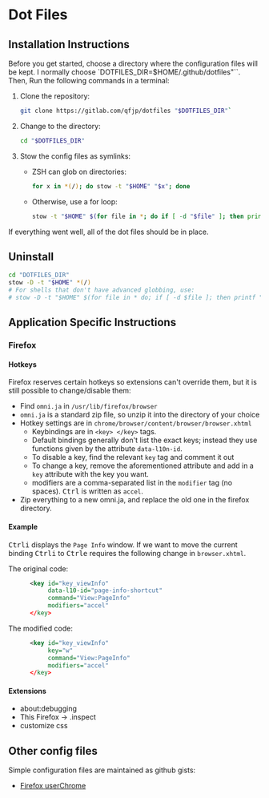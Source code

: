 # Dot Files

## Installation Instructions

Before you get started, choose a directory where the configuration
files will be kept. I normally choose
`DOTFILES_DIR=$HOME/.github/dotfiles"``. Then, Run the following
commands in a terminal:

1. Clone the repository:
    ```bash
    git clone https://gitlab.com/qfjp/dotfiles "$DOTFILES_DIR"`
    ```

2. Change to the directory:
    ```bash
    cd "$DOTFILES_DIR"
    ```

3. Stow the config files as symlinks:
    * ZSH can glob on directories:
        ```bash
        for x in *(/); do stow -t "$HOME" "$x"; done
        ```
    * Otherwise, use a for loop:
        ```bash
        stow -t "$HOME" $(for file in *; do if [ -d "$file" ]; then printf "$file "; fi; done)
        ```

If everything went well, all of the dot files should be in place.

## Uninstall

```bash {data-filename="zsh"}
cd "DOTFILES_DIR"
stow -D -t "$HOME" *(/)
# For shells that don't have advanced globbing, use:
# stow -D -t "$HOME" $(for file in * do; if [ -d $file ]; then printf "$file "; fi; done
```

## Application Specific Instructions

### Firefox

#### Hotkeys

Firefox reserves certain hotkeys so extensions can't override them,
but it is still possible to change/disable them:

 - Find `omni.ja` in `/usr/lib/firefox/browser`
 - `omni.ja` is a standard zip file, so unzip it into the directory of
   your choice
 - Hotkey settings are in `chrome/browser/content/browser/browser.xhtml`
   * Keybindings are in `<key> </key>` tags.
   * Default bindings generally don't list the exact keys; instead
     they use functions given by the attribute `data-l10n-id`.
   * To disable a key, find the relevant `key` tag and comment it out
   * To change a key, remove the aforementioned attribute and add in a
     `key` attribute with the key you want.
   * modifiers are a comma-separated list in the `modifier` tag (no
     spaces). <kbd>Ctrl</kbd> is written as `accel`.
 - Zip everything to a new omni.ja, and replace the old one in the
   firefox directory.

#### Example
<kbd>Ctrl</kbd><kbd>i</kbd> displays the `Page Info` window. If we
want to move the current binding <kbd>Ctrl</kbd><kbd>i</kbd> to
<kbd>Ctrl</kbd><kbd>e</kbd> requires the following change in
`browser.xhtml`.

The original code:
```XML
      <key id="key_viewInfo"
           data-l10-id="page-info-shortcut"
           command="View:PageInfo"
           modifiers="accel"
      </key>
```

The modified code:
```XML
      <key id="key_viewInfo"
           key="w"
           command="View:PageInfo"
           modifiers="accel"
      </key>
```

#### Extensions
- about:debugging
- This Firefox -> <extension>.inspect
- customize css


## Other config files

Simple configuration files are maintained as github gists:

- [Firefox userChrome](https://gist.github.com/qfjp/fd50f6a0b5c0048eec7a564580874f98)
